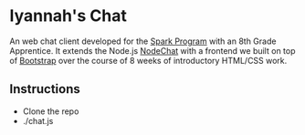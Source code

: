 Iyannah's Chat
==============

An web chat client developed for the [Spark Program](http://sparkprogram.org/) with an 8th Grade Apprentice. It extends the Node.js [NodeChat](https://github.com/scottgonzalez/node-chat) with a frontend we built on top of [Bootstrap](http://bootstrap.twitter.com) over the course of 8 weeks of introductory HTML/CSS work.

Instructions
------------

* Clone the repo
* ./chat.js